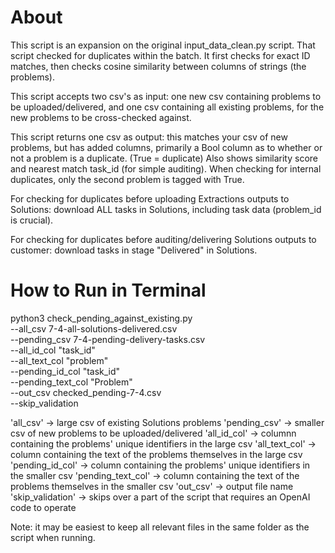 # About 

This script is an expansion on the original input_data_clean.py script. That script checked for duplicates within the batch. 
It first checks for exact ID matches, then checks cosine similarity between columns of strings (the problems).

This script accepts two csv's as input: 
  one new csv containing problems to be uploaded/delivered, 
  and one csv containing all existing problems, for the new problems to be cross-checked against.

This script returns one csv as output:
  this matches your csv of new problems, but has added columns, 
  primarily a Bool column as to whether or not a problem is a duplicate. (True = duplicate)
  Also shows similarity score and nearest match task_id (for simple auditing).
  When checking for internal duplicates, only the second problem is tagged with True.

For checking for duplicates before uploading Extractions outputs to Solutions:
  download ALL tasks in Solutions, including task data (problem_id is crucial).

For checking for duplicates before auditing/delivering Solutions outputs to customer:
  download tasks in stage "Delivered" in Solutions.


# How to Run in Terminal

python3 check_pending_against_existing.py \
  --all_csv 7-4-all-solutions-delivered.csv \
  --pending_csv 7-4-pending-delivery-tasks.csv \
  --all_id_col "task_id" \
  --all_text_col "problem" \
  --pending_id_col "task_id" \
  --pending_text_col "Problem" \
  --out_csv checked_pending-7-4.csv \
  --skip_validation

'all_csv' -> large csv of existing Solutions problems
'pending_csv' -> smaller csv of new problems to be uploaded/delivered
'all_id_col' -> columnn containing the problems' unique identifiers in the large csv
'all_text_col' -> column containing the text of the problems themselves in the large csv
'pending_id_col' -> column containing the problems' unique identifiers in the smaller csv
'pending_text_col' -> column containing the text of the problems themselves in the smaller csv
'out_csv' -> output file name
'skip_validation' -> skips over a part of the script that requires an OpenAI code to operate

Note: it may be easiest to keep all relevant files in the same folder as the script when running.
